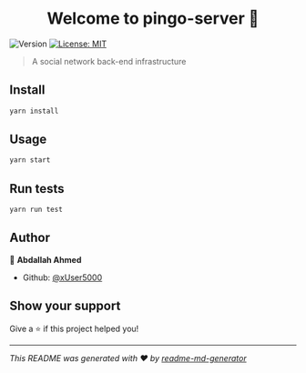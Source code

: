 <h1 align="center">Welcome to pingo-server 👋</h1>
<p>
  <img alt="Version" src="https://img.shields.io/badge/version-	0.0.1-blue.svg?cacheSeconds=2592000" />
  <a href="#" target="_blank">
    <img alt="License: MIT" src="https://img.shields.io/badge/License-MIT-yellow.svg" />
  </a>
</p>

> A social network back-end infrastructure

## Install

```sh
yarn install
```

## Usage

```sh
yarn start
```

## Run tests

```sh
yarn run test
```

## Author

👤 **Abdallah Ahmed**

* Github: [@xUser5000](https://github.com/xUser5000)

## Show your support

Give a ⭐️ if this project helped you!

***
_This README was generated with ❤️ by [readme-md-generator](https://github.com/kefranabg/readme-md-generator)_